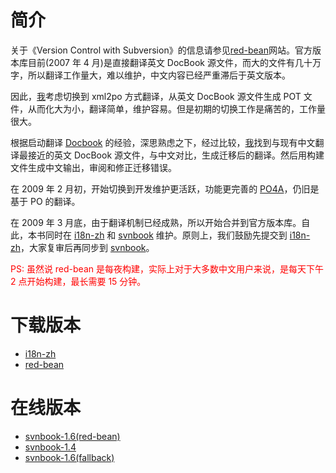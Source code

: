 # 简介 #

关于《Version Control with Subversion》的信息请参见[red-bean](http://svnbook.red-bean.com/index.en.html)网站。官方版本库目前(2007 年 4 月)是直接翻译英文 DocBook 源文件，而大的文件有几十万字，所以翻译工作量大，难以维护，中文内容已经严重滞后于英文版本。

因此，[我](Dongsheng.md)考虑切换到 xml2po 方式翻译，从英文 DocBook 源文件生成 POT 文件，从而化大为小，翻译简单，维护容易。但是初期的切换工作是痛苦的，工作量很大。

根据启动翻译 [Docbook](Docbook.md) 的经验，深思熟虑之下，经过比较，[我](Dongsheng.md)找到与现有中文翻译最接近的英文 DocBook 源文件，与中文对比，生成迁移后的翻译。然后用构建文件生成中文输出，审阅和修正迁移错误。

在 2009 年 2 月初，开始切换到开发维护更活跃，功能更完善的 [PO4A](http://po4a.alioth.debian.org/)，仍旧是基于 PO 的翻译。

在 2009 年 3 月底，由于翻译机制已经成熟，所以开始合并到官方版本库。自此，本书同时在 [i18n-zh](http://code.google.com/p/i18n-zh/) 和 [svnbook](http://code.google.com/p/svnbook/) 维护。原则上，我们鼓励先提交到 [i18n-zh](http://i18n-zh.googlecode.com/svn/trunk/doc/svnbook/)，大家复审后再同步到 [svnbook](http://svnbook.googlecode.com/svn/trunk/src/)。

<font color='#FF0000'>PS: 虽然说 red-bean 是每夜构建，实际上对于大多数中文用户来说，是每天下午 2 点开始构建，最长需要 15 分钟。</font>

# 下载版本 #
  * [i18n-zh](http://code.google.com/p/i18n-zh/downloads/list?q=label:svnbook)
  * [red-bean](http://svnbook.red-bean.com/index.zh.html)

# 在线版本 #
  * [svnbook-1.6(red-bean)](http://svnbook.red-bean.com/nightly/zh/index.html)
  * [svnbook-1.4](http://i18n-zh.googlecode.com/svn/www/svnbook-1.4/index.html)
  * [svnbook-1.6(fallback)](http://i18n-zh.googlecode.com/svn/www/svnbook/zh/index.html)